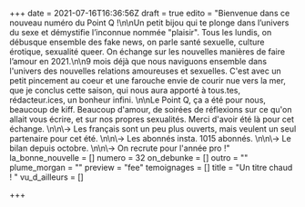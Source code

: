 +++
date = 2021-07-16T16:36:56Z
draft = true
edito = "Bienvenue dans ce nouveau numéro du Point Q !\n\nUn petit bijou qui te plonge dans l’univers du sexe et démystifie l’inconnue nommée \"plaisir\". Tous les lundis, on débusque ensemble des fake news, on parle santé sexuelle, culture érotique, sexualité queer. On échange sur les nouvelles manières de faire l’amour en 2021.\n\n9 mois déjà que nous naviguons ensemble dans l'univers des nouvelles relations amoureuses et sexuelles. C'est avec un petit pincement au coeur et une farouche envie de courir nue vers la mer, que je conclus cette saison, qui nous aura apporté à tous.tes, rédacteur.ices, un bonheur infini. \n\nLe Point Q, ça a été pour nous, beaucoup de kiff. Beaucoup d'amour, de soirées de réflexions sur ce qu'on allait vous écrire, et sur nos propres sexualités. Merci d'avoir été là pour cet échange. \n\n\\-> Les français sont un peu plus ouverts, mais veulent un seul partenaire pour cet été. \n\n\\-> Les abonnés insta. 1015 abonnés. \n\n\\-> Le bilan depuis octobre. \n\n\\-> On recrute pour l'année pro !"
la_bonne_nouvelle = []
numero = 32
on_debunke = []
outro = ""
plume_morgan = ""
preview = "fee"
temoignages = []
title = "Un titre chaud ! "
vu_d_ailleurs = []

+++
